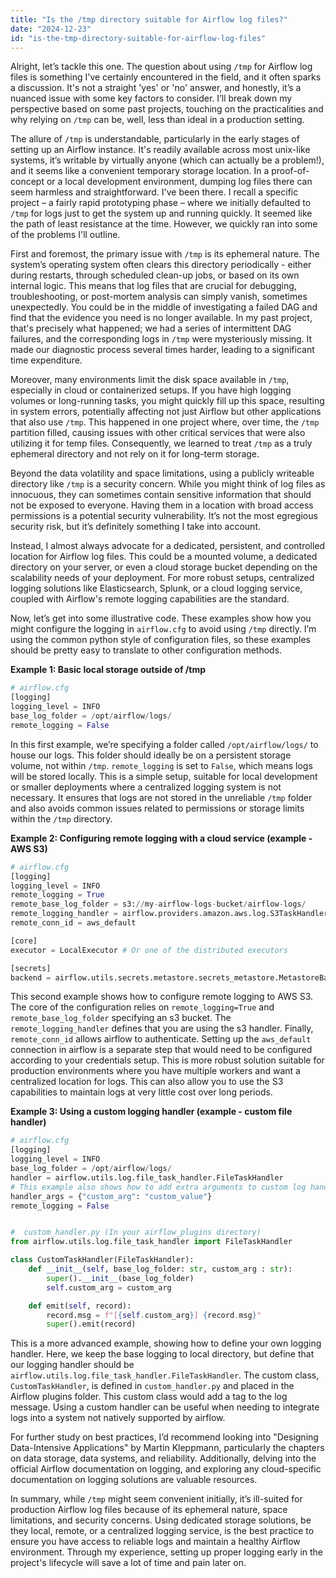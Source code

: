 ```yaml
---
title: "Is the /tmp directory suitable for Airflow log files?"
date: "2024-12-23"
id: "is-the-tmp-directory-suitable-for-airflow-log-files"
---
```


Alright, let’s tackle this one. The question about using `/tmp` for Airflow log files is something I've certainly encountered in the field, and it often sparks a discussion. It's not a straight 'yes' or 'no' answer, and honestly, it’s a nuanced issue with some key factors to consider. I’ll break down my perspective based on some past projects, touching on the practicalities and why relying on `/tmp` can be, well, less than ideal in a production setting.

The allure of `/tmp` is understandable, particularly in the early stages of setting up an Airflow instance. It's readily available across most unix-like systems, it’s writable by virtually anyone (which can actually be a problem!), and it seems like a convenient temporary storage location. In a proof-of-concept or a local development environment, dumping log files there can seem harmless and straightforward. I've been there. I recall a specific project – a fairly rapid prototyping phase – where we initially defaulted to `/tmp` for logs just to get the system up and running quickly. It seemed like the path of least resistance at the time. However, we quickly ran into some of the problems I'll outline.

First and foremost, the primary issue with `/tmp` is its ephemeral nature. The system’s operating system often clears this directory periodically - either during restarts, through scheduled clean-up jobs, or based on its own internal logic. This means that log files that are crucial for debugging, troubleshooting, or post-mortem analysis can simply vanish, sometimes unexpectedly. You could be in the middle of investigating a failed DAG and find that the evidence you need is no longer available. In my past project, that's precisely what happened; we had a series of intermittent DAG failures, and the corresponding logs in `/tmp` were mysteriously missing. It made our diagnostic process several times harder, leading to a significant time expenditure.

Moreover, many environments limit the disk space available in `/tmp`, especially in cloud or containerized setups. If you have high logging volumes or long-running tasks, you might quickly fill up this space, resulting in system errors, potentially affecting not just Airflow but other applications that also use `/tmp`. This happened in one project where, over time, the `/tmp` partition filled, causing issues with other critical services that were also utilizing it for temp files. Consequently, we learned to treat `/tmp` as a truly ephemeral directory and not rely on it for long-term storage.

Beyond the data volatility and space limitations, using a publicly writeable directory like `/tmp` is a security concern. While you might think of log files as innocuous, they can sometimes contain sensitive information that should not be exposed to everyone. Having them in a location with broad access permissions is a potential security vulnerability. It’s not the most egregious security risk, but it’s definitely something I take into account.

Instead, I almost always advocate for a dedicated, persistent, and controlled location for Airflow log files. This could be a mounted volume, a dedicated directory on your server, or even a cloud storage bucket depending on the scalability needs of your deployment. For more robust setups, centralized logging solutions like Elasticsearch, Splunk, or a cloud logging service, coupled with Airflow's remote logging capabilities are the standard.

Now, let’s get into some illustrative code. These examples show how you might configure the logging in `airflow.cfg` to avoid using `/tmp` directly. I’m using the common python style of configuration files, so these examples should be pretty easy to translate to other configuration methods.

**Example 1: Basic local storage outside of /tmp**

```python
# airflow.cfg
[logging]
logging_level = INFO
base_log_folder = /opt/airflow/logs/
remote_logging = False
```

In this first example, we’re specifying a folder called `/opt/airflow/logs/` to house our logs. This folder should ideally be on a persistent storage volume, not within `/tmp`. `remote_logging` is set to `False`, which means logs will be stored locally. This is a simple setup, suitable for local development or smaller deployments where a centralized logging system is not necessary. It ensures that logs are not stored in the unreliable `/tmp` folder and also avoids common issues related to permissions or storage limits within the `/tmp` directory.

**Example 2: Configuring remote logging with a cloud service (example - AWS S3)**

```python
# airflow.cfg
[logging]
logging_level = INFO
remote_logging = True
remote_base_log_folder = s3://my-airflow-logs-bucket/airflow-logs/
remote_logging_handler = airflow.providers.amazon.aws.log.S3TaskHandler
remote_conn_id = aws_default

[core]
executor = LocalExecutor # Or one of the distributed executors

[secrets]
backend = airflow.utils.secrets.metastore.secrets_metastore.MetastoreBackend
```
This second example shows how to configure remote logging to AWS S3. The core of the configuration relies on `remote_logging=True` and `remote_base_log_folder` specifying an s3 bucket. The `remote_logging_handler` defines that you are using the s3 handler. Finally, `remote_conn_id` allows airflow to authenticate. Setting up the `aws_default` connection in airflow is a separate step that would need to be configured according to your credentials setup. This is more robust solution suitable for production environments where you have multiple workers and want a centralized location for logs. This can also allow you to use the S3 capabilities to maintain logs at very little cost over long periods.

**Example 3: Using a custom logging handler (example - custom file handler)**

```python
# airflow.cfg
[logging]
logging_level = INFO
base_log_folder = /opt/airflow/logs/
handler = airflow.utils.log.file_task_handler.FileTaskHandler
# This example also shows how to add extra arguments to custom log handlers
handler_args = {"custom_arg": "custom_value"}
remote_logging = False


#  custom_handler.py (In your airflow_plugins directory)
from airflow.utils.log.file_task_handler import FileTaskHandler

class CustomTaskHandler(FileTaskHandler):
    def __init__(self, base_log_folder: str, custom_arg : str):
        super().__init__(base_log_folder)
        self.custom_arg = custom_arg

    def emit(self, record):
        record.msg = f"[{self.custom_arg}] {record.msg}"
        super().emit(record)


```

This is a more advanced example, showing how to define your own logging handler. Here, we keep the base logging to local directory, but define that our logging handler should be `airflow.utils.log.file_task_handler.FileTaskHandler`. The custom class, `CustomTaskHandler`, is defined in `custom_handler.py` and placed in the Airflow plugins folder.  This custom class would add a tag to the log message. Using a custom handler can be useful when needing to integrate logs into a system not natively supported by airflow.

For further study on best practices, I’d recommend looking into "Designing Data-Intensive Applications" by Martin Kleppmann, particularly the chapters on data storage, data systems, and reliability. Additionally, delving into the official Airflow documentation on logging, and exploring any cloud-specific documentation on logging solutions are valuable resources.

In summary, while `/tmp` might seem convenient initially, it’s ill-suited for production Airflow log files because of its ephemeral nature, space limitations, and security concerns. Using dedicated storage solutions, be they local, remote, or a centralized logging service, is the best practice to ensure you have access to reliable logs and maintain a healthy Airflow environment. Through my experience, setting up proper logging early in the project's lifecycle will save a lot of time and pain later on.
